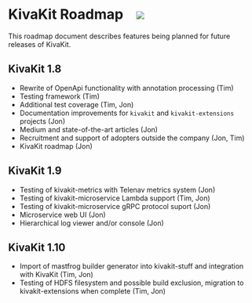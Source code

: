 
# KivaKit Roadmap &nbsp;&nbsp; <img src="https://telenav.github.io/telenav-assets/images/logos/kivakit/kivakit-64.png" srcset="https://telenav.github.io/telenav-assets/images/logos/kivakit/kivakit-64-2x.png 2x"/>

This roadmap document describes features being planned for future releases of KivaKit.

## KivaKit 1.8

 - Rewrite of OpenApi functionality with annotation processing (Tim)
 - Testing framework (Tim)
 - Additional test coverage (Tim, Jon)
 - Documentation improvements for `kivakit` and `kivakit-extensions` projects (Jon)
 - Medium and state-of-the-art articles (Jon)
 - Recruitment and support of adopters outside the company (Jon, Tim)
 - KivaKit roadmap (Jon)

## KivaKit 1.9

 - Testing of kivakit-metrics with Telenav metrics system (Jon)
 - Testing of kivakit-microservice Lambda support (Tim, Jon)
 - Testing of kivakit-microservice gRPC protocol suport (Jon)
 - Microservice web UI (Jon)
 - Hierarchical log viewer and/or console (Jon)

## KivaKit 1.10

 - Import of mastfrog builder generator into kivakit-stuff and integration with KivaKit (Tim, Jon)
 - Testing of HDFS filesystem and possible build exclusion, migration to kivakit-extensions when complete (Tim, Jon)

